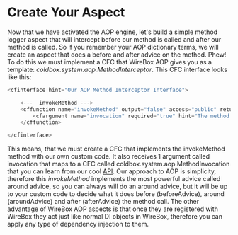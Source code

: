 # Create Your Aspect
Now that we have activated the AOP engine, let's build a simple method logger aspect that will intercept before our method is called and after our method is called. So if you remember your AOP dictionary terms, we will create an aspect that does a before and after advice on the method. Phew! To do this we must implement a CFC that WireBox AOP gives you as a template: <i>coldbox.system.aop.MethodInterceptor</i>. This CFC interface looks like this:

```javascript
<cfinterface hint="Our AOP Method Interceptor Interface">

	<---  invokeMethod --->
    <cffunction name="invokeMethod" output="false" access="public" returntype="any" hint="Invoke an AOP method invocation">
    	<cfargument name="invocation" required="true" hint="The method invocation object: coldbox.system.ioc.aop.MethodInvocation">
    </cffunction>

</cfinterface>
```

This means, that we must create a CFC that implements the invokeMethod method with our own custom code. It also receives 1 argument called invocation that maps to a CFC called coldbox.system.aop.MethodInvocation that you can learn from our cool [API](http://www.coldbox.org/api). Our approach to AOP is simplicity, therefore this <i>invokeMethod</i> implements the most powerful advice called around advice, so you can always will do an around advice, but it will be up to your custom code to decide what it does before (beforeAdvice), around (aroundAdvice) and after (afterAdvice) the method call. The other advantage of WireBox AOP aspects is that once they are registered with WireBox they act just like normal DI objects in WireBox, therefore you can apply any type of dependency injection to them.
